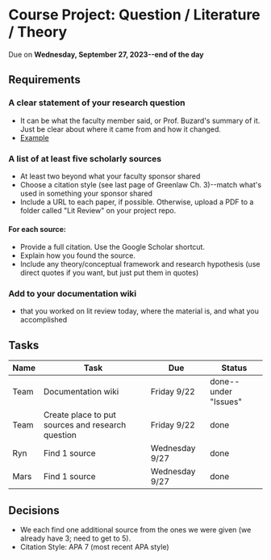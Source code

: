 # Course Project: Question / Literature / Theory
Due on **Wednesday, September 27, 2023--end of the day**

## Requirements
### A clear statement of your research question
- It can be what the faculty member said, or Prof. Buzard's summary of it. Just be clear about where it came from and how it changed.
- [Example](https://github.com/ecn310/exercises/blob/main/lit_review_assignment1_example.md)

### A list of at least five scholarly sources
- At least two beyond what your faculty sponsor shared
- Choose a citation style (see last page of Greenlaw Ch. 3)--match what's used in something your sponsor shared
- Include a URL to each paper, if possible. Otherwise, upload a PDF to a folder called "Lit Review" on your project repo.

#### For each source:
- Provide a full citation. Use the Google Scholar shortcut.
- Explain how you found the source.
- Include any theory/conceptual framework and research hypothesis (use direct quotes if you want, but just put them in quotes)

### Add to your documentation wiki
- that you worked on lit review today, where the material is, and what you accomplished

## Tasks
| Name | Task | Due| Status |
|--|--|--|--|
| Team | Documentation wiki | Friday 9/22 | done--under "Issues" |
| Team | Create place to put sources and research question | Friday 9/22 | done |
| Ryn | Find 1 source | Wednesday 9/27 | done |
| Mars | Find 1 source | Wednesday 9/27 | done |

## Decisions
- We each find one additional source from the ones we were given (we already have 3; need to get to 5).
- Citation Style: APA 7 (most recent APA style)
